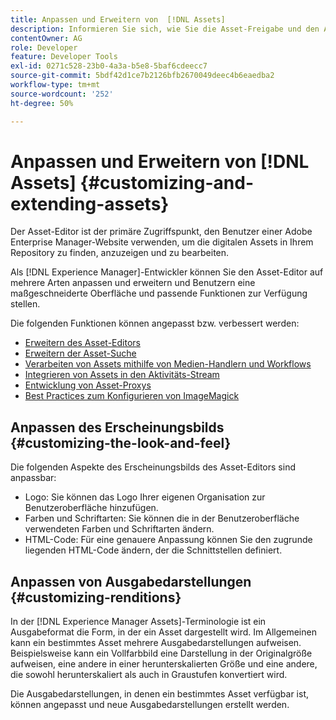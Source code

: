 ```yaml
---
title: Anpassen und Erweitern von  [!DNL Assets]
description: Informieren Sie sich, wie Sie die Asset-Freigabe und den Asset-Editor anpassen und erweitern können, um Benutzern eine maßgeschneiderte Oberfläche und passende Funktionen zur Verfügung zu stellen.
contentOwner: AG
role: Developer
feature: Developer Tools
exl-id: 0271c528-23b0-4a3a-b5e8-5baf6cdeecc7
source-git-commit: 5bdf42d1ce7b2126bfb2670049deec4b6eaedba2
workflow-type: tm+mt
source-wordcount: '252'
ht-degree: 50%

---
```


# Anpassen und Erweitern von [!DNL Assets] {#customizing-and-extending-assets}

Der Asset-Editor ist der primäre Zugriffspunkt, den Benutzer einer Adobe Enterprise Manager-Website verwenden, um die digitalen Assets in Ihrem Repository zu finden, anzuzeigen und zu bearbeiten.

Als [!DNL Experience Manager]-Entwickler können Sie den Asset-Editor auf mehrere Arten anpassen und erweitern und Benutzern eine maßgeschneiderte Oberfläche und passende Funktionen zur Verfügung stellen.

Die folgenden Funktionen können angepasst bzw. verbessert werden:

* [Erweitern des Asset-Editors](asseteditorx.md)
* [Erweitern der Asset-Suche](searchx.md)
* [Verarbeiten von Assets mithilfe von Medien-Handlern und Workflows](media-handlers.md)
* [Integrieren von Assets in den Aktivitäts-Stream](extending-activity-stream.md)
* [Entwicklung von Asset-Proxys](proxy.md)
* [Best Practices zum Konfigurieren von ImageMagick](best-practices-for-imagemagick.md)

## Anpassen des Erscheinungsbilds {#customizing-the-look-and-feel}

Die folgenden Aspekte des Erscheinungsbilds des Asset-Editors sind anpassbar:

* Logo: Sie können das Logo Ihrer eigenen Organisation zur Benutzeroberfläche hinzufügen.
* Farben und Schriftarten: Sie können die in der Benutzeroberfläche verwendeten Farben und Schriftarten ändern.
* HTML-Code: Für eine genauere Anpassung können Sie den zugrunde liegenden HTML-Code ändern, der die Schnittstellen definiert.

## Anpassen von Ausgabedarstellungen {#customizing-renditions}

In der [!DNL Experience Manager Assets]-Terminologie ist ein Ausgabeformat die Form, in der ein Asset dargestellt wird. Im Allgemeinen kann ein bestimmtes Asset mehrere Ausgabedarstellungen aufweisen. Beispielsweise kann ein Vollfarbbild eine Darstellung in der Originalgröße aufweisen, eine andere in einer herunterskalierten Größe und eine andere, die sowohl herunterskaliert als auch in Graustufen konvertiert wird.

Die Ausgabedarstellungen, in denen ein bestimmtes Asset verfügbar ist, können angepasst und neue Ausgabedarstellungen erstellt werden.
